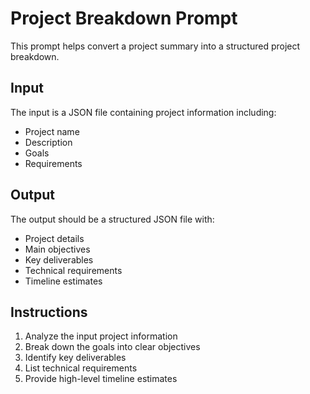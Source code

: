 # Project Breakdown Prompt

This prompt helps convert a project summary into a structured project breakdown.

## Input
The input is a JSON file containing project information including:
- Project name
- Description
- Goals
- Requirements

## Output
The output should be a structured JSON file with:
- Project details
- Main objectives
- Key deliverables
- Technical requirements
- Timeline estimates

## Instructions
1. Analyze the input project information
2. Break down the goals into clear objectives
3. Identify key deliverables
4. List technical requirements
5. Provide high-level timeline estimates 